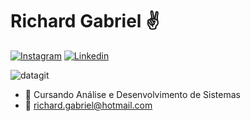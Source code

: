 # Richard Gabriel ✌️

[![Instagram](https://img.shields.io/badge/Instagram-E4405F?style=for-the-badge&logo=instagram&logoColor=white)](https://www.instagram.com/oirichard._/)
[![Linkedin](https://img.shields.io/badge/LinkedIn-0077B5?style=for-the-badge&logo=linkedin&logoColor=white)](https://www.linkedin.com/in/richard-gabriel-6192a9290/)

![datagit](https://64.media.tumblr.com/tumblr_lsf48sp7mm1r0v2mwo1_500.gif)

- 📕 Cursando Análise e Desenvolvimento de Sistemas
- 📧 richard.gabriel@hotmail.com
